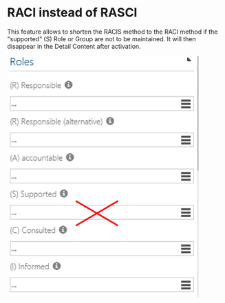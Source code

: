 # RACI instead of RASCI

This feature allows to shorten the RACIS method to the RACI method if the "supported" (S) Role or Group are not to be maintained. It will then disappear in the Detail Content after activation.

![screen](../media/RACI.png)
